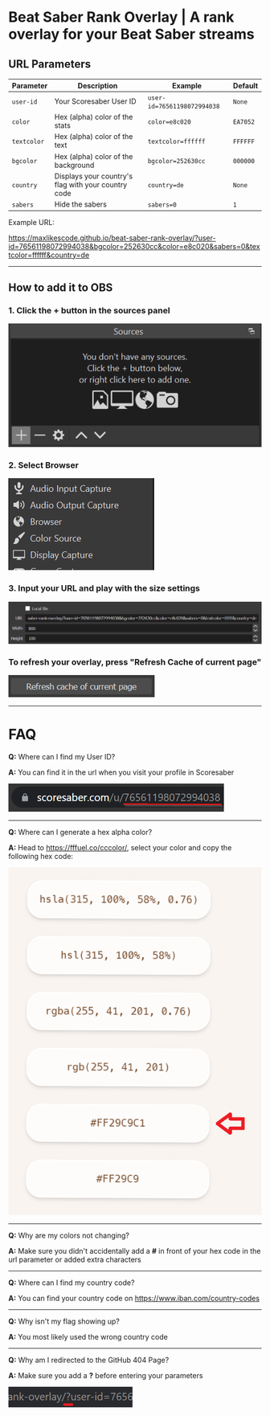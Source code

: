 # **Beat Saber Rank Overlay** | A rank overlay for your Beat Saber streams

## URL Parameters

| Parameter   | Description                                         | Example                     | Default  |
| ----------- | --------------------------------------------------- | --------------------------- | -------- |
| `user-id`   | Your Scoresaber User ID                             | `user-id=76561198072994038` | `None`   |
| `color`     | Hex (alpha) color of the stats                      | `color=e8c020`              | `EA7052` |
| `textcolor` | Hex (alpha) color of the text                       | `textcolor=ffffff`          | `FFFFFF` |
| `bgcolor`   | Hex (alpha) color of the background                 | `bgcolor=252630cc`          | `000000` |
| `country`   | Displays your country's flag with your country code | `country=de`                | `None`   |
| `sabers`    | Hide the sabers                                     | `sabers=0`                  | `1`      |

Example URL:

https://maxlikescode.github.io/beat-saber-rank-overlay/?user-id=76561198072994038&bgcolor=252630cc&color=e8c020&sabers=0&textcolor=ffffff&country=de

---

## How to add it to OBS

### 1. Click the **+** button in the sources panel

![obs1](obs-1.png)

### 2. Select **Browser**

![obs2](obs-2.png)

### 3. Input your URL and play with the size settings

![obs3](obs-3.png)

### To refresh your overlay, press "Refresh Cache of current page"

![obsrefreshcache](obs-refresh-cache.png)

---

# **FAQ**

**Q:** Where can I find my User ID?

**A:** You can find it in the url when you visit your profile in Scoresaber

![useridimage](scoresaber-user-id.png)

---

**Q:** Where can I generate a hex alpha color?

**A:** Head to https://fffuel.co/cccolor/, select your color and copy the following hex code:

![colorpickerimage](color-picker.png)

---

**Q:** Why are my colors not changing?

**A:** Make sure you didn't accidentally add a **#** in front of your hex code in the url parameter or added extra characters

---

**Q:** Where can I find my country code?

**A:** You can find your country code on https://www.iban.com/country-codes

---

**Q:** Why isn't my flag showing up?

**A:** You most likely used the wrong country code

---

**Q:** Why am I redirected to the GitHub 404 Page?

**A:** Make sure you add a **?** before entering your parameters

![questionmark](question-mark.png)
